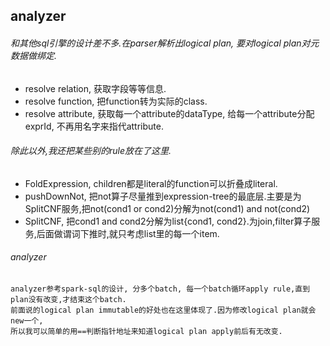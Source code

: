 ## analyzer
###### 和其他sql引擎的设计差不多.在parser解析出logical plan, 要对logical plan对元数据做绑定.
- resolve relation, 获取字段等等信息.
- resolve function, 把function转为实际的class.
- resolve attribute, 获取每一个attribute的dataType, 给每一个attribute分配exprId, 不再用名字来指代attribute.

###### 除此以外,我还把某些别的rule放在了这里.
- FoldExpression, children都是literal的function可以折叠成literal.
- pushDownNot, 把not算子尽量推到expression-tree的最底层.主要是为SplitCNF服务,把not(cond1 or cond2)分解为not(cond1) and not(cond2)
- SplitCNF, 把cond1 and cond2分解为list{cond1, cond2}.为join,filter算子服务,后面做谓词下推时,就只考虑list里的每一个item.

###### analyzer
```
analyzer参考spark-sql的设计, 分多个batch, 每一个batch循环apply rule,直到plan没有改变,才结束这个batch.
前面说的logical plan immutable的好处也在这里体现了.因为修改logical plan就会new一个,
所以我可以简单的用==判断指针地址来知道logical plan apply前后有无改变.
```
